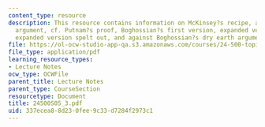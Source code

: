 ```yaml
---
content_type: resource
description: This resource contains information on McKinsey?s recipe, a Boghossian-style
  argument, cf. Putnam?s proof, Boghossian?s first version, expanded version, the
  expanded version spelt out, and against Boghossian?s dry earth argument.
file: https://ol-ocw-studio-app-qa.s3.amazonaws.com/courses/24-500-topics-in-philosophy-of-mind-self-knowledge-spring-2005/337ecea88d230fee9c33d7284f2973c1_24500S05_3.pdf
file_type: application/pdf
learning_resource_types:
- Lecture Notes
ocw_type: OCWFile
parent_title: Lecture Notes
parent_type: CourseSection
resourcetype: Document
title: 24500S05_3.pdf
uid: 337ecea8-8d23-0fee-9c33-d7284f2973c1
---
```

